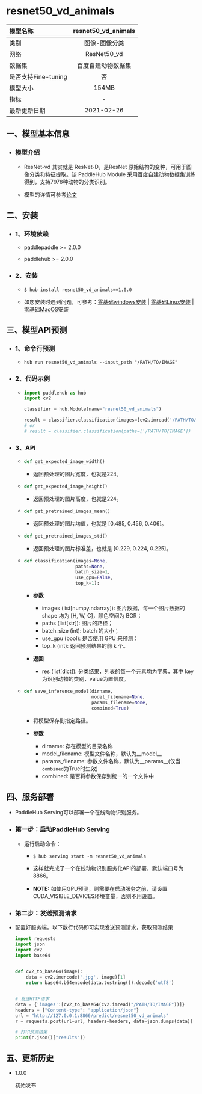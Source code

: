 # resnet50_vd_animals

|模型名称|resnet50_vd_animals|
| :--- | :---: | 
|类别|图像-图像分类|
|网络|ResNet50_vd|
|数据集|百度自建动物数据集|
|是否支持Fine-tuning|否|
|模型大小|154MB|
|指标|-|
|最新更新日期|2021-02-26|


## 一、模型基本信息


- ### 模型介绍

    - ResNet-vd 其实就是 ResNet-D，是ResNet 原始结构的变种，可用于图像分类和特征提取。该 PaddleHub Module 采用百度自建动物数据集训练得到，支持7978种动物的分类识别。

    - 模型的详情可参考[论文](https://arxiv.org/pdf/1812.01187.pdf)

## 二、安装

- ### 1、环境依赖

    - paddlepaddle >= 2.0.0

    - paddlehub >= 2.0.0

- ### 2、安装

    - ```shell
      $ hub install resnet50_vd_animals==1.0.0
      ```
    - 如您安装时遇到问题，可参考：[零基础windows安装](../../../../docs/docs_ch/get_start/windows_quickstart.md)
      | [零基础Linux安装](../../../../docs/docs_ch/get_start/linux_quickstart.md) | [零基础MacOS安装](../../../../docs/docs_ch/get_start/mac_quickstart.md)

## 三、模型API预测
  
- ### 1、命令行预测

    - ```
      hub run resnet50_vd_animals --input_path "/PATH/TO/IMAGE"
      ```

- ### 2、代码示例

    - ```python
      import paddlehub as hub
      import cv2

      classifier = hub.Module(name="resnet50_vd_animals")

      result = classifier.classification(images=[cv2.imread('/PATH/TO/IMAGE')])
      # or
      # result = classifier.classification(paths=['/PATH/TO/IMAGE'])
      ```
- ### 3、API

    - ```python
      def get_expected_image_width()
      ```

        - 返回预处理的图片宽度，也就是224。

    - ```python
      def get_expected_image_height()
      ```

        - 返回预处理的图片高度，也就是224。

    - ```python
      def get_pretrained_images_mean()
      ```

        - 返回预处理的图片均值，也就是 \[0.485, 0.456, 0.406\]。

    - ```python
      def get_pretrained_images_std()
      ```

        - 返回预处理的图片标准差，也就是 \[0.229, 0.224, 0.225\]。


    - ```python
      def classification(images=None,
                         paths=None,
                         batch_size=1,
                         use_gpu=False,
                         top_k=1):
      ```

        - **参数**

            * images (list\[numpy.ndarray\]): 图片数据，每一个图片数据的shape 均为 \[H, W, C\]，颜色空间为 BGR；
            * paths (list\[str\]): 图片的路径；
            * batch\_size (int): batch 的大小；
            * use\_gpu (bool): 是否使用 GPU 来预测；
            * top\_k (int): 返回预测结果的前 k 个。

        - **返回**

            -   res (list\[dict\]): 分类结果，列表的每一个元素均为字典，其中 key 为识别动物的类别，value为置信度。

    - ```python
      def save_inference_model(dirname,
                               model_filename=None,
                               params_filename=None,
                               combined=True)
      ```

        - 将模型保存到指定路径。

        - **参数**

            * dirname: 存在模型的目录名称
            * model_filename: 模型文件名称，默认为\_\_model\_\_
            * params_filename: 参数文件名称，默认为\_\_params\_\_(仅当`combined`为True时生效)
            * combined: 是否将参数保存到统一的一个文件中


## 四、服务部署

- PaddleHub Serving可以部署一个在线动物识别服务。

- ### 第一步：启动PaddleHub Serving

    - 运行启动命令：

        - ```shell
          $ hub serving start -m resnet50_vd_animals
          ```

        - 这样就完成了一个在线动物识别服务化API的部署，默认端口号为8866。

        - **NOTE:** 如使用GPU预测，则需要在启动服务之前，请设置CUDA\_VISIBLE\_DEVICES环境变量，否则不用设置。

- ### 第二步：发送预测请求

- 配置好服务端，以下数行代码即可实现发送预测请求，获取预测结果

    ```python
    import requests
    import json
    import cv2
    import base64


    def cv2_to_base64(image):
        data = cv2.imencode('.jpg', image)[1]
        return base64.b64encode(data.tostring()).decode('utf8')


    # 发送HTTP请求
    data = {'images':[cv2_to_base64(cv2.imread("/PATH/TO/IMAGE"))]}
    headers = {"Content-type": "application/json"}
    url = "http://127.0.0.1:8866/predict/resnet50_vd_animals"
    r = requests.post(url=url, headers=headers, data=json.dumps(data))

    # 打印预测结果
    print(r.json()["results"])
    ```

## 五、更新历史

* 1.0.0

  初始发布
